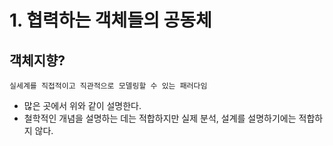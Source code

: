 # 1. 협력하는 객체들의 공동체

## 객체지향?

`실세계를 직접적이고 직관적으로 모델링할 수 있는 패러다임`

* 많은 곳에서 위와 같이 설명한다.
* 철학적인 개념을 설명하는 데는 적합하지만 실제 분석, 설계를 설명하기에는 적합하지 않다.



